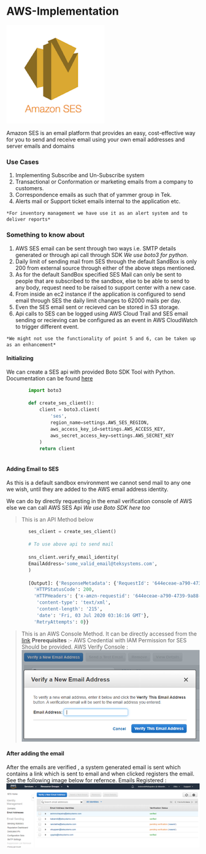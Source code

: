 # AWS-Implementation
![alt text](/AWS_SES/images/SES_Logo.png "Simple Email Service Logo")

  Amazon SES is an email platform that provides an easy, cost-effective way for you to send and receive email using your own email addresses and server emails and domains

### Use Cases
  1. Implementing Subscribe and Un-Subscribe system
  2. Transactional or Conformation or marketing emails from a company to customers.
  3. Correspondence emails as such that of yammer group in Tek.
  4. Alerts mail or Support ticket emails internal to the application etc.
    
    *For inventory management we have use it as an alert system and to deliver reports*


### Something to know about
  1. AWS SES email can be sent through two ways i.e. SMTP details generated or through api call through SDK *We use boto3 for python*.
  2. Daily limit of sending mail from SES through the default SandBox is only 200 from external source through either of the above steps mentioned.
  3. As for the default SandBox specified SES Mail can only be sent to people that are subscribed to the sandbox, else to be able to send to any body, request need to be raised to support center with a new case.
  4. From inside an ec2 instance if the application is configured to send email through SES the daily limit changes to 62000 mails per day.
  5. Even the SES email sent or recieved can be stored in S3 storage.
  6. Api calls to SES can be logged using AWS Cloud Trail and SES email sending or recieving can be configured as an event in AWS CloudWatch to trigger different event.

    *We might not use the functionality of point 5 and 6, can be taken up as an enhancement*

#### Initializing
We can create a SES api with provided Boto SDK Tool with Python. Documentation can be found [here](https://boto3.amazonaws.com/v1/documentation/api/latest/reference/services/ses.html)

```python
        import boto3

        def create_ses_client():
            client = boto3.client(
                'ses',
                region_name=settings.AWS_SES_REGION,
                aws_access_key_id=settings.AWS_ACCESS_KEY,
                aws_secret_access_key=settings.AWS_SECRET_KEY
            )
            return client
            
```

#### Adding Email to SES
As this is a default sandbox environment we cannot send mail to any one we wish, until they are added to the AWS email address identity.

We can do by directly requesting in the email verification console of AWS else we can call AWS SES Api *We use Boto SDK here too*

> This is an API Method below
```python
        ses_client = create_ses_client()

        # To use above api to send mail

        sns_client.verify_email_identity(
        EmailAddress='some_valid_email@teksystems.com',
        )

        [Output]: {'ResponseMetadata': {'RequestId': '644eceae-a790-4739-9a88-e7867784398d',
          'HTTPStatusCode': 200,
          'HTTPHeaders': {'x-amzn-requestid': '644eceae-a790-4739-9a88-e7867784398d',
           'content-type': 'text/xml',
           'content-length': '215',
           'date': 'Fri, 03 Jul 2020 03:16:16 GMT'},
          'RetryAttempts': 0}}
```

>This is an AWS Console Method. It can be directly accessed from the [link](https://us-east-2.console.aws.amazon.com/ses/home?region=us-east-2#verified-senders-email:)
**Prerequisites** :- AWS Credential with IAM Permission for SES Should be provided.
AWS Verify Console : 
![alt text](/AWS_SES/images/register_mail.PNG "Registering Email")



#### After adding the email
After the emails are verified , a system generated email is sent which contains a link which is sent to email and when clicked registers the email.
See the following image below for refernce.
Emails Registered : 
![alt text](/AWS_SES/images/verify_email.PNG "List of email")

